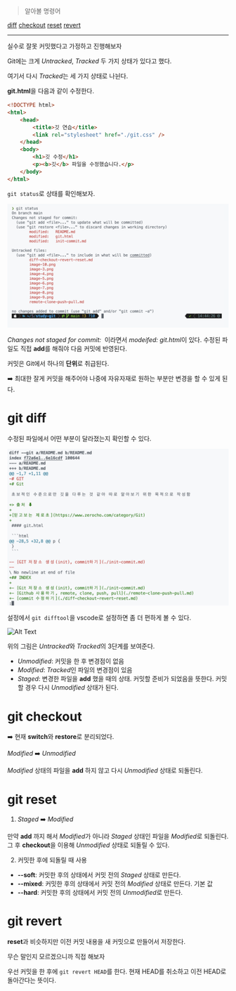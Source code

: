 > 알아볼 명령어

[diff](#git-diff)
[checkout](#git-)
[reset]()
[revert]()

<hr />

실수로 잘못 커밋했다고 가정하고 진행해보자

Git에는 크게 *Untracked*, *Tracked* 두 가지 상태가 있다고 했다.

여기서 다시 *Tracked*는 세 가지 상태로 나뉜다.

****git.html****을 다음과 같이 수정한다.

```html
<!DOCTYPE html>
<html>
	<head>
		<title>깃 연습</title>
		<link rel="stylesheet" href="./git.css" />
	</head>
	<body>
		<h1>깃 수정</h1>
		<p><b>깃</b> 파일을 수정했습니다.</p>
	</body>
</html>
```

`git status`로 상태를 확인해보자.

![Alt text](image-11.png)

*Changes not staged for commit:&nbsp;* 이라면서 *modeifed: git.html*이 있다. 수정된 파일도 직접 **add**를 해줘야 다음 커밋에 반영된다.

커밋은 Git에서 하나의 **단위**로 취급된다.

➡️ 최대한 잘게 커밋을 해주어야 나중에 자유자재로 원하는 부분만 변경을 할 수 있게 된다.

# git diff

수정된 파일에서 어떤 부분이 달라졌는지 확인할 수 있다.

![Alt text](image-12.png)

설정에서 `git difftool`을 vscode로 설정하면 좀 더 편하게 볼 수 있다.

![Alt Text](https://cdn.filepicker.io/api/file/dIGP8g65R0Gcxzs4blsM)

위의 그림은 *Untracked*와 *Tracked*의 3단계를 보여준다.

- *Unmodified*: 커밋을 한 후 변경점이 없음
- *Modified*: *Tracked*인 파일의 변경점이 있음
- *Staged*: 변경한 파일을 **add** 했을 때의 상태. 커밋할 준비가 되었음을 뜻한다. 커밋할 경우 다시 *Unmodified* 상태가 된다.

# git checkout

➡️ 현재 **switch**와 **restore**로 분리되었다.

*Modified* ➡️ *Unmodified*

*Modified* 상태의 파일을 **add** 하지 않고 다시 *Unmodified* 상태로 되돌린다.

# git reset

1. *Staged* ➡️ *Modified*

만약 **add** 까지 해서 *Modified*가 아니라 *Staged* 상태인 파일을 *Modified*로 되돌린다. 그 후 **checkout**을 이용해 *Unmodified* 상태로 되돌릴 수 있다.

2. 커밋한 후에 되돌릴 때 사용

- **--soft**: 커밋한 후의 상태에서 커밋 전의 *Staged* 상태로 만든다.
- **--mixed**: 커밋한 후의 상태에서 커밋 전의 *Modified* 상태로 만든다. 기본 값
- **--hard**: 커밋한 후의 상태에서 커밋 전의 *Unmodified*로 만든다.

# git revert

**reset**과 비슷하지만 이전 커밋 내용을 새 커밋으로 만들어서 저장한다.

무슨 말인지 모르겠으니까 직접 해보자

우선 커밋을 한 후에 `git revert HEAD`를 한다. 현재 HEAD를 취소하고 이전 HEAD로 돌아간다는 뜻이다.